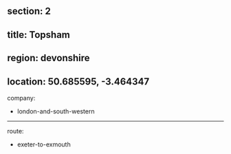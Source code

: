 ﻿section: 2
----
title: Topsham
----
region: devonshire
----
location: 50.685595, -3.464347
----
company:
- london-and-south-western
----
route:
- exeter-to-exmouth
